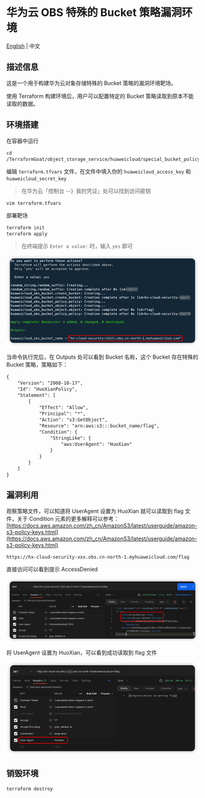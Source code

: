 # 华为云 OBS 特殊的 Bucket 策略漏洞环境

[English](./README.md) | 中文

## 描述信息

这是一个用于构建华为云对象存储特殊的 Bucket 策略的漏洞环境靶场。

使用 Terraform 构建环境后，用户可以配置特定的 Bucket 策略读取到原本不能读取的数据。

## 环境搭建

在容器中运行

```shell
cd /TerraformGoat/object_storage_service/huaweicloud/special_bucket_policy/
```

编辑 `terraform.tfvars` 文件，在文件中填入你的 `huaweicloud_access_key` 和 `huaweicloud_secret_key`

> 在华为云「控制台 --》我的凭证」处可以找到访问密钥

```shell
vim terraform.tfvars
```

部署靶场

```shell
terraform init
terraform apply
```

> 在终端提示 `Enter a value:` 时，输入 `yes` 即可

![image](../../../images/1650797768.png)

当命令执行完后，在 Outputs 处可以看到 Bucket 名称，这个 Bucket 存在特殊的 Bucket 策略，策略如下：

```shell
{
    "Version": "2008-10-17", 
    "Id": "HuoXianPolicy", 
    "Statement": [
        {
            "Effect": "Allow", 
            "Principal": "*", 
            "Action": "s3:GetObject", 
            "Resource": "arn:aws:s3:::bucket_name/flag", 
            "Condition": {
                "StringLike": {
                    "aws:UserAgent": "HuoXian"
                }
            }
        }
    ]
}
```

## 漏洞利用

观察策略文件，可以知道将 UserAgent 设置为 HuoXian 就可以读取到 flag 文件，关于 Condition 元素的更多解释可以参考：[https://docs.aws.amazon.com/zh_cn/AmazonS3/latest/userguide/amazon-s3-policy-keys.html](https://docs.aws.amazon.com/zh_cn/AmazonS3/latest/userguide/amazon-s3-policy-keys.html)

```shell
https://hx-cloud-security-xxx.obs.cn-north-1.myhuaweicloud.com/flag
```

直接访问可以看到提示 AccessDenied

![image](../../../images/1650798262.png)

将 UserAgent 设置为 HuoXian，可以看到成功读取到 flag 文件

![image](../../../images/1650798373.png)

## 销毁环境

```shell
terraform destroy
```
